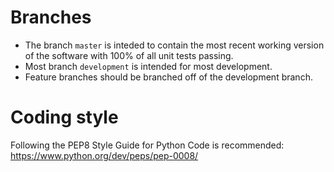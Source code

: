 # Branches
* The branch `master` is inteded to contain the most recent working version of the software with 100% of all unit tests passing. 
* Most branch `development` is intended for most development.
* Feature branches should be branched off of the development branch.

# Coding style
Following the PEP8 Style Guide for Python Code is recommended: https://www.python.org/dev/peps/pep-0008/

